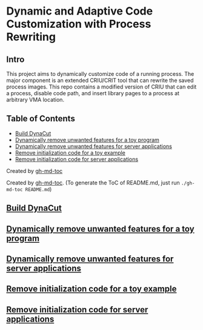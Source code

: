 # Dynamic and Adaptive Code Customization with Process Rewriting

## Intro
This project aims to dynamically customize code of a running process. The major component is an extended CRIU/CRIT tool that can rewrite the saved process images.
This repo contains a modified version of CRIU that can edit a process, disable code path, and insert library pages to a process at arbitrary VMA location.

Table of Contents
---
   * [<a href="docs/build_dynacut.md">Build DynaCut</a>](#build-dynacut)
   * [<a href="docs/customize_toy_program.md">Dynamically remove unwanted features for a toy program</a>](#dynamically-remove-unwanted-features-for-a-toy-program)
   * [<a href="docs/customize_servers.md">Dynamically remove unwanted features for server applications</a>](#dynamically-remove-unwanted-features-for-server-applications)
   * [<a href="docs/init_removal_toy_program.md">Remove initialization code for a toy example</a>](#remove-initialization-code-for-a-toy-example)
   * [<a href="docs/init_removal_servers.md">Remove initialization code for server applications</a>](#remove-initialization-code-for-server-applications)

Created by [gh-md-toc](https://github.com/ekalinin/github-markdown-toc)

Created by [gh-md-toc](https://github.com/ekalinin/github-markdown-toc). (To generate the ToC of README.md, just run `./gh-md-toc README.md`)

## [Build DynaCut](docs/build_dynacut.md)

## [Dynamically remove unwanted features for a toy program](docs/customize_toy_program.md)

## [Dynamically remove unwanted features for server applications](docs/customize_servers.md)

## [Remove initialization code for a toy example](docs/init_removal_toy_program.md)

## [Remove initialization code for server applications](docs/init_removal_servers.md)